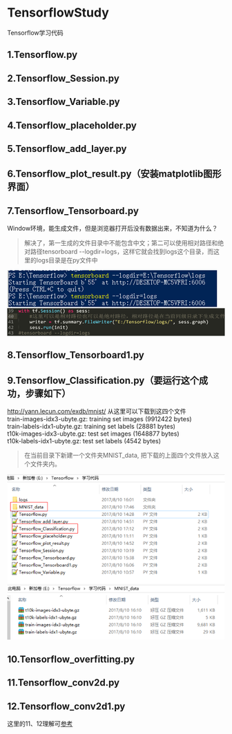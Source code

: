 # TensorflowStudy
Tensorflow学习代码

## 1.Tensorflow.py  
## 2.Tensorflow_Session.py  
## 3.Tensorflow_Variable.py  
## 4.Tensorflow_placeholder.py  
## 5.Tensorflow_add_layer.py  
## 6.Tensorflow_plot_result.py（安装matplotlib图形界面）  
## 7.Tensorflow_Tensorboard.py  
Window环境，能生成文件，但是浏览器打开后没有数据出来，不知道为什么？  
>解决了，第一生成的文件目录中不能包含中文；第二可以使用相对路径和绝对路径tensorboard --logdir=logs，这样它就会找到logs这个目录，而这里的logs目录是在py文件中  

![image](https://raw.githubusercontent.com/DyncKathline/Blog/master/Tensorflow/q1_Tensorflow_Tensorboard.png)  
![image](https://raw.githubusercontent.com/DyncKathline/Blog/master/Tensorflow/q2_Tensorflow_Tensorboard.png)  
## 8.Tensorflow_Tensorboard1.py  
## 9.Tensorflow_Classification.py（要运行这个成功，步骤如下）  
http://yann.lecun.com/exdb/mnist/ 从这里可以下载到这四个文件  
train-images-idx3-ubyte.gz:  training set images (9912422 bytes)   
train-labels-idx1-ubyte.gz:  training set labels (28881 bytes)   
t10k-images-idx3-ubyte.gz:   test set images (1648877 bytes)   
t10k-labels-idx1-ubyte.gz:   test set labels (4542 bytes)  
>在当前目录下新建一个文件夹MNIST_data, 把下载的上面四个文件放入这个文件夹内。  

![image](https://raw.githubusercontent.com/DyncKathline/Blog/master/Tensorflow/q1_Tensorflow_Classification.png)  
![image](https://raw.githubusercontent.com/DyncKathline/Blog/master/Tensorflow/q2_Tensorflow_Classification.png)  
## 10.Tensorflow_overfitting.py  
## 11.Tensorflow_conv2d.py  
## 12.Tensorflow_conv2d1.py  
这里的11、12理解可[参考](http://note.youdao.com/noteshare?id=81b58cad78609b24b3aa37eacf154f51&sub=529A3D63DFB24228A099925F207C3651)  